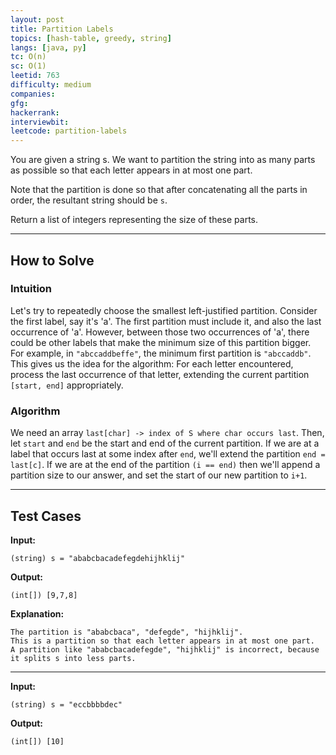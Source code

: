 ```yaml
---
layout: post
title: Partition Labels
topics: [hash-table, greedy, string]
langs: [java, py]
tc: O(n)
sc: O(1)
leetid: 763
difficulty: medium
companies: 
gfg: 
hackerrank: 
interviewbit: 
leetcode: partition-labels
---
```


You are given a string s. We want to partition the string into as many parts as possible so that each letter appears in at most one part.

Note that the partition is done so that after concatenating all the parts in order, the resultant string should be `s`.

Return a list of integers representing the size of these parts.

---

## How to Solve

### Intuition

Let's try to repeatedly choose the smallest left-justified partition. 
Consider the first label, say it's 'a'. 
The first partition must include it, and also the last occurrence of 'a'. 
However, between those two occurrences of 'a', 
there could be other labels that make the minimum size of this partition bigger. 
For example, in `"abccaddbeffe"`, the minimum first partition is `"abccaddb"`. 
This gives us the idea for the algorithm: For each letter encountered, 
process the last occurrence of that letter, extending the current partition `[start, end]` appropriately.

### Algorithm

We need an array `last[char] -> index of S where char occurs last`. 
Then, let `start` and `end` be the start and end of the current partition. 
If we are at a label that occurs last at some index after `end`, 
we'll extend the partition `end = last[c]`. 
If we are at the end of the partition `(i == end)` then we'll append a partition size to our answer, 
and set the start of our new partition to `i+1`.

---

## Test Cases

**Input:** 
```
(string) s = "ababcbacadefegdehijhklij"
```

**Output:** 
```
(int[]) [9,7,8]
```

**Explanation:**
```
The partition is "ababcbaca", "defegde", "hijhklij".
This is a partition so that each letter appears in at most one part.
A partition like "ababcbacadefegde", "hijhklij" is incorrect, because it splits s into less parts.
```

---

**Input:**
```
(string) s = "eccbbbbdec"
```

**Output:**
```
(int[]) [10]
```
